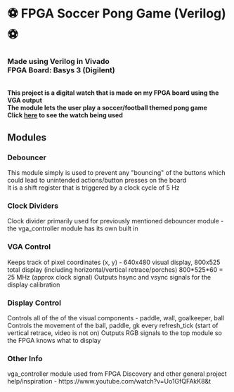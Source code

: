 <h1>  ⚽️ FPGA Soccer Pong Game (Verilog) ⚽️</h1>
<h3>Made using Verilog in Vivado
<br/> FPGA Board: Basys 3 (Digilent)</h3>

<br/>
<b>
This project is a digital watch that is made on my FPGA board using the VGA output<br/>
The module lets the user play a soccer/football themed pong game<br/>
Click
<a href="https://youtu.be/NJnX_LAqaFY"> here</a> to see the watch being used
</b>
<h2> 
  Modules 
</h2>

<h3>
  Debouncer
</h3>
This module simply is used to prevent any "bouncing" of the buttons which could lead to unintended actions/button presses on the board<br/>
It is a shift register that is triggered by a clock cycle of 5 Hz
<h3>
  Clock Dividers
</h3>
  Clock divider primarily used for previously mentioned debouncer module - the vga_controller module has its own built in 
<h3>
  VGA Control
</h3>
  Keeps track of pixel coordinates (x, y) - 640x480 visual display, 800x525 total display (including horizontal/vertical retrace/porches)
  800*525*60 = 25 MHz (approx clock signal)
  Outputs hsync and vsync signals for the display calibration
  
<h3>
  Display Control
</h3>
  Controls all of the of the visual components - paddle, wall, goalkeeper, ball
  Controls the movement of the ball, paddle, gk every refresh_tick (start of vertical retrace, video is not on)
  Outputs RGB signals to the top module so the FPGA knows what to display
  
  
  


<h3>
  Other Info
</h3>
vga_controller module used from FPGA Discovery and other general project help/inspiration - https://www.youtube.com/watch?v=Uo1GfQFAkK8&t
